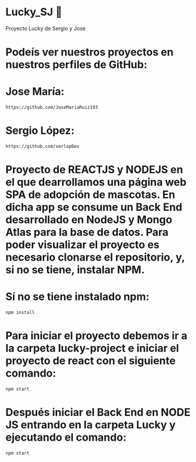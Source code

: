 # Lucky_SJ 🐶

Proyecto Lucky de Sergio y Jose

# Podeís ver nuestros proyectos en nuestros perfiles de GitHub:

# Jose María:

    https://github.com/JoseMariaRuiz193

# Sergio López:

    https://github.com/serlopDev

# Proyecto de REACTJS y NODEJS en el que dearrollamos una página web SPA de adopción de mascotas. En dicha app se consume un Back End desarrollado en NodeJS y Mongo Atlas para la base de datos. Para poder visualizar el proyecto es necesario clonarse el repositorio, y, si no se tiene, instalar NPM.

# Sí no se tiene instalado npm:

    npm install

# Para iniciar el proyecto debemos ir a la carpeta lucky-project e iniciar el proyecto de react con el siguiente comando:

    npm start

# Después iniciar el Back End en NODE JS entrando en la carpeta Lucky y ejecutando el comando:

    npm start

